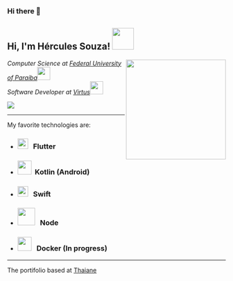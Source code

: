 ### Hi there 👋

<h2> Hi, I'm Hércules Souza! <img src="https://media.giphy.com/media/mGcNjsfWAjY5AEZNw6/giphy.gif" width="50"></h2>

<img align='right' src="https://media.giphy.com/media/jTNG3RF6EwbkpD4LZx/giphy.gif" width="230">

<p>
  <em>Computer Science at <a href="https://www.ufpb.br/ufpb">Federal University of Paraiba</a><img src="https://media.giphy.com/media/fYSnHlufseco8Fh93Z/giphy.gif" width="30">
    </br>Software Developer at <a href="https://www.virtus.ufcg.edu.br/">Virtus</a><img src="https://media.giphy.com/media/WUlplcMpOCEmTGBtBW/giphy.gif" width="30"></em>
</p>

<img src="https://www.virtus.ufcg.edu.br/wp-content/themes/virtus_theme/images/logo_virtus.png"/>

---
My favorite technologies are:


- <h3><img src="https://cdn.icon-icons.com/icons2/2108/PNG/512/flutter_icon_130936.png" width="24"> &nbsp;&nbsp;Flutter</h3>
- <h3><img src="https://1.bp.blogspot.com/-PwaAONmMm78/V-ASbVPG39I/AAAAAAAADZY/boHNhTW5V4Y45qzx6gIweePgoO2VkIhfQCLcB/s200/image04.png" width="32">&nbsp;&nbsp;Kotlin (Android)</h3>
- <h3><img src="https://developer.apple.com/assets/elements/icons/swift/swift-64x64.png" width="24"> &nbsp;&nbsp;Swift</h3>
- <h3><img src="https://nodejs.org/static/images/logo.svg" width="40"> &nbsp;&nbsp;Node</h3> 
- <h3><img src="https://www.docker.com/sites/default/files/d8/2019-07/Moby-logo.png" width="32"> &nbsp;&nbsp;Docker (In progress)</h3>


---
The portifolio based at <a href="https://github.com/Thaiane/Thaiane">Thaiane</a> 
<!---
[![Twitter: ThaiiBraga](https://img.shields.io/twitter/follow/ThaiiBraga?style=social)](https://twitter.com/ThaiiBraga)
[![Linkedin: thaianebraga](https://img.shields.io/badge/-thaianebraga-blue?style=flat-square&logo=Linkedin&logoColor=white&link=https://www.linkedin.com/in/thaianebraga/)](https://www.linkedin.com/in/thaianebraga/)
[![GitHub Thaiane](https://img.shields.io/github/followers/thaiane?label=follow&style=social)](https://github.com/Thaiane)

### <img src="https://media.giphy.com/media/VgCDAzcKvsR6OM0uWg/giphy.gif" width="50"> A little more about me...  

```javascript
const thai = {
  pronouns: "she" | "her",
  code: [Javascript, Typescript, HTML, CSS, Ruby, Python, Java],
  tools: [React, Redux, Node, Storybook, Styled-Components, Jest, Docker],
  architecture: ["microservices", "event-driven", "design system pattern"],
  techCommunities: {
                        coorganizer: "AfroPython",
                        speaker: "Latinity",
                        mentor: "EducaTRANSforma"
                      },
 challenge: "I am doing the #100DaysOfCode challenge focused on react and typescript"
}
```
--->

